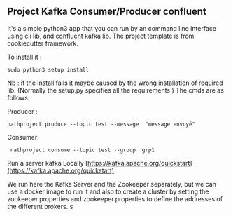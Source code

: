 

## Project Kafka Consumer/Producer confluent

It's  a simple python3 app that you can run by an command line interface using cli lib, and confluent kafka lib.
The project template is from cookiecutter framework.

To install it :

    sudo python3 setup install

Nb : if  the install fails it maybe caused by the wrong installation of required lib.
(Normally the setup.py specifies all the requirements )
 The cmds are as follows:

 Producer :

    nathproject produce --topic test --message  "message envoyé"

Consumer:

     nathproject consume --topic test --group  grp1

Run a server kafka Locally
[https://kafka.apache.org/quickstart](https://kafka.apache.org/quickstart)

 We run here the Kafka Server and the Zookeeper separately, but we can use a docker image to run it and also to create a cluster by setting the zookeeper.properties and zookeeper.properties to define the addresses of the different brokers.
 s
<!--stackedit_data:
eyJoaXN0b3J5IjpbMTc5MjgwNTExNiwyODMyOTE1MDZdfQ==
-->
